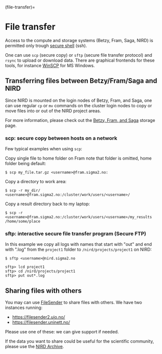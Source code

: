 (file-transfer)=

# File transfer

Access to the compute and storage systems (Betzy, Fram, Saga, NIRD) is permitted only trough [secure
shell](https://en.wikipedia.org/wiki/Secure_Shell) (ssh).

One can use `scp`
(secure copy) or `sftp` (secure file transfer protocol) and `rsync` to upload or download
data. There are graphical frontends for these tools, for instance
[WinSCP](file_transfer/WinSCP.md) for MS Windows.


## Transferring files between Betzy/Fram/Saga and NIRD

Since NIRD is mounted on the login nodes of Betzy, Fram, and Saga,
one can use regular
`cp` or `mv` commands on the cluster login nodes to copy or
move files into or out of the NIRD project areas.

For more information, please check out the [Betzy, Fram, and Saga](clusters.md)
storage page.

### scp: secure copy between hosts on a network

Few typical examples when using `scp`:

Copy single file to home folder on Fram
note that folder is omitted, home folder being default:
```console
$ scp my_file.tar.gz <username>@fram.sigma2.no:
```

Copy a directory to work area:
```console
$ scp -r my_dir/ <username>@fram.sigma2.no:/cluster/work/users/<username>/
```

Copy a result directory back to my laptop:
```console
$ scp -r <username>@fram.sigma2.no:/cluster/work/users/<username>/my_results /home/some/place
```


### sftp: interactive secure file transfer program (Secure FTP)

In this example we copy all logs with names that start with "out" and
end with ".log" from the `project1` folder to `/nird/projects/project1` on NIRD:

```console
$ sftp <username>@nird.sigma2.no

sftp> lcd project1
sftp> cd /nird/projects/project1
sftp> put out*.log
```


## Sharing files with others

You may can use [FileSender](https://filesender.uninett.no/) to share files with
others.
We have two instances running:

- <https://filesender2.uio.no/>
- <https://filesender.uninett.no/>

Please use one of these: we can give support if needed.

If the data you want to share could be useful for the scientific community,
please use the [NIRD Archive](../nird_archive/user-guide.md).
